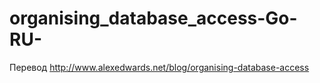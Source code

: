 # organising_database_access-Go-RU-
Перевод http://www.alexedwards.net/blog/organising-database-access
